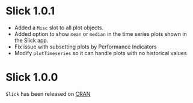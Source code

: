 
# Slick 1.0.1

- Added a `Misc` slot to all plot objects. 
- Added option to show `mean` or `median` in the time series plots shown in the 
  Slick app.
- Fix issue with subsetting plots by Performance Indicators
- Modify `plotTimeseries` so it can handle plots with no historical values

# Slick 1.0.0

`Slick` has been released on [CRAN](https://CRAN.R-project.org/package=Slick)
